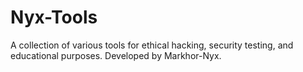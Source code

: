 # Nyx-Tools
A collection of various tools for ethical hacking, security testing, and educational purposes. Developed by Markhor-Nyx.
